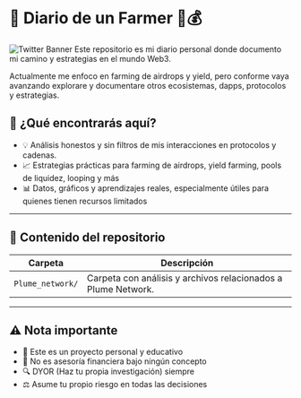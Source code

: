 # 📓 Diario de un Farmer 🚜💰
![Twitter Banner](https://pbs.twimg.com/profile_banners/889726063076548609/1737696048/1500x500)
Este repositorio es mi diario personal donde documento mi camino y estrategias en el mundo Web3.

Actualmente me enfoco en farming de airdrops y yield, pero conforme vaya avanzando explorare y documentare otros ecosistemas, dapps, protocolos y estrategias.

## 🚀 ¿Qué encontrarás aquí?

- 💡 Análisis honestos y sin filtros de mis interacciones en protocolos y cadenas.
- 📈 Estrategias prácticas para farming de airdrops, yield farming, pools de liquidez, looping y más  
- 📊 Datos, gráficos y aprendizajes reales, especialmente útiles para quienes tienen recursos limitados  

---

## 📁 Contenido del repositorio

| Carpeta           | Descripción                         |
|-------------------|-----------------------------------|
| `Plume_network/`  | Carpeta con análisis y archivos relacionados a Plume Network. |

---

## ⚠️ Nota importante

- 📜 Este es un proyecto personal y educativo 
- 💼 No es asesoría financiera bajo ningún concepto
- 🔍 DYOR (Haz tu propia investigación) siempre
- ⚖️ Asume tu propio riesgo en todas las decisiones 


